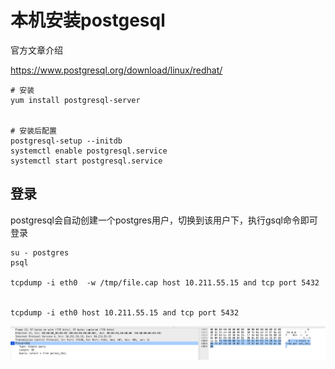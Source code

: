 # 本机安装postgesql



官方文章介绍

https://www.postgresql.org/download/linux/redhat/



```shell
# 安装
yum install postgresql-server


# 安装后配置
postgresql-setup --initdb
systemctl enable postgresql.service
systemctl start postgresql.service
```





## 登录

postgresql会自动创建一个postgres用户，切换到该用户下，执行gsql命令即可登录



```
su - postgres
psql

tcpdump -i eth0  -w /tmp/file.cap host 10.211.55.15 and tcp port 5432


tcpdump -i eth0 host 10.211.55.15 and tcp port 5432
```





![image-20231006174341951](/开源框架/postgresql/.assert/本机安装postgresql/image-20231006174341951.png)